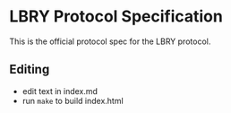 # LBRY Protocol Specification

This is the official protocol spec for the LBRY protocol.

## Editing

- edit text in index.md
- run `make` to build index.html